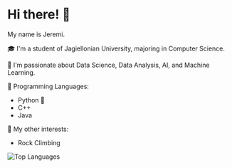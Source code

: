 # Hi there! 👋

My name is Jeremi.

🎓 I'm a student of Jagiellonian University, majoring in Computer Science.

🧠 I'm passionate about Data Science, Data Analysis, AI, and Machine Learning.

💬 Programming Languages:
- Python 🐍 
- C++ 
- Java 

🧗 My other interests:
   - Rock Climbing

![Top Languages](https://github-readme-stats.vercel.app/api/top-langs/?username=IcemanJt&layout=pie&theme=neon&title_color=EF11CA&border_color=F0FF00)


